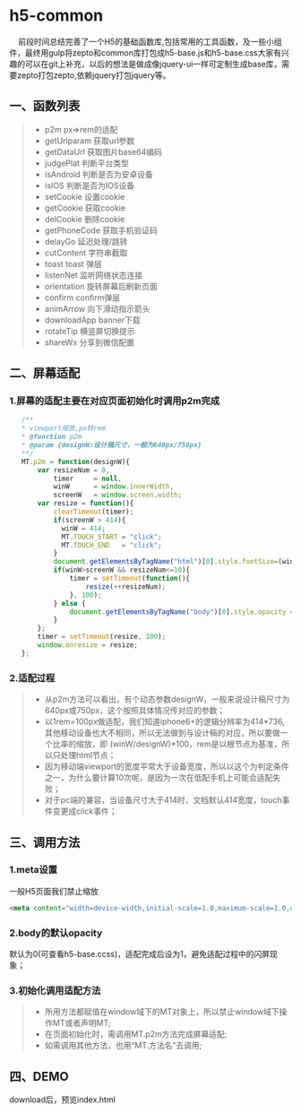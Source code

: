 # h5-common

&nbsp;&nbsp;&nbsp;&nbsp;前段时间总结完善了一个H5的基础函数库,包括常用的工具函数，及一些小组件，最终用gulp将zepto和common库打包成h5-base.js和h5-base.css大家有兴趣的可以在git上补充，以后的想法是做成像jquery-ui一样可定制生成base库，需要zepto打包zepto,依赖jquery打包jquery等。

## 一、函数列表

> * p2m                        px=>rem的适配
> * getUrlparam           获取url参数
> * getDataUrl              获取图片base64编码
> * judgePlat                判断平台类型
> * isAndroid                判断是否为安卓设备
> * isIOS                      判断是否为IOS设备
> * setCookie               设置cookie
> * getCookie               获取cookie
> * delCookie               删除cookie
> * getPhoneCode       获取手机验证码
> * delayGo                  延迟处理/跳转
> * cutContent              字符串截取
> * toast toast               弹层
> * listenNet                 监听网络状态连接
> * orientation              旋转屏幕后刷新页面
> * confirm                   confirm弹层
> * animArrow             向下滑动指示箭头
> * downloadApp         banner下载
> * rotateTip                横竖屏切换提示
> * shareWx                分享到微信配置

## 二、屏幕适配
### 1.屏幕的适配主要在对应页面初始化时调用p2m完成
```javascript
   /**
   * viewport缩放,px转rem
   * @function p2m
   * @param {designW:设计稿尺寸，一般为640px/750px}
   **/
   MT.p2m = function(designW){
       var resizeNum = 0,
           timer     = null,
           winW      = window.innerWidth,
           screenW   = window.screen.width;
       var resize = function(){
           clearTimeout(timer);
           if(screenW > 414){
             winW = 414;
             MT.TOUCH_START = "click";
             MT.TOUCH_END   = "click";
           }
           document.getElementsByTagName("html")[0].style.fontSize=(winW/designW)*100+"px";
           if(winW>screenW && resizeNum<=10){
               timer = setTimeout(function(){
                   resize(++resizeNum);
               }, 100);
           } else {
               document.getElementsByTagName("body")[0].style.opacity = 1;
           }
       };
       timer = setTimeout(resize, 100);
       window.onresize = resize;
   };
```

### 2.适配过程
> * 从p2m方法可以看出，有个动态参数designW，一般来说设计稿尺寸为640px或750px，这个按照具体情况传对应的参数；
> * 以1rem=100px做适配，我们知道iphone6+的逻辑分辨率为414*736,其他移动设备也大不相同，所以无法做到与设计稿的对应，所以要做一个比率的缩放，即      (winW/designW)*100，rem是以根节点为基准，所以只处理html节点；
> * 因为移动端viewport的宽度平常大于设备宽度，所以以这个为判定条件之一，为什么要计算10次呢，是因为一次在低配手机上可能会适配失败；
> * 对于pc端的兼容，当设备尺寸大于414时，文档默认414宽度，touch事件变更成click事件；

## 三、调用方法

### 1.meta设置
一般H5页面我们禁止缩放

```html
<meta content="width=device-width,initial-scale=1.0,maximum-scale=1.0,user-scalable=no" name="viewport">
```

### 2.body的默认opacity
默认为0(可查看h5-base.ccss)，适配完成后设为1，避免适配过程中的闪屏现象；

### 3.初始化调用适配方法
> * 所用方法都赋值在window域下的MT对象上，所以禁止window域下操作MT或者声明MT;
> * 在页面初始化时，需调用MT.p2m方法完成屏幕适配;
> * 如需调用其他方法，也用“MT.方法名”去调用;

## 四、DEMO
download后，预览index.html
